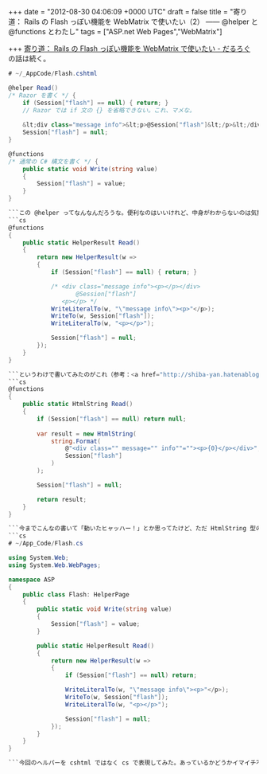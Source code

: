 
+++
date = "2012-08-30 04:06:09 +0000 UTC"
draft = false
title = "寄り道： Rails の Flash っぽい機能を WebMatrix で使いたい（2） ―― @helper と @functions とわたし"
tags = ["ASP.net Web Pages","WebMatrix"]

+++
<a href="https://blog.daruyanagi.jp/entry/2012/08/29/201834">寄り道： Rails の Flash っぽい機能を WebMatrix で使いたい - だるろぐ</a> の話は続く。
```cs
# ~/_AppCode/Flash.cshtml

@helper Read()
/* Razor を書く */ {
    if (Session["flash"] == null) { return; }
    // Razor では if 文の {} を省略できない。これ、マメな。
    
    &lt;div class="message info">&lt;p>@Session["flash"]&lt;/p>&lt;/div>
    Session["flash"] = null;
}

@functions
/* 通常の C# 構文を書く */ {
    public static void Write(string value)
    {
        Session["flash"] = value;
    }
}

```この @helper ってなんなんだろうな。便利なのはいいけれど、中身がわからないのは気持ち悪い。まずは Visual Studio のツールチップでのぞいてみた。{{< figure src="/images/20120830023803.png"  >}}とりあえず、 <code>@helper Hoge(args) {……}</code> は <code>public static HelperResult Hoge(args) {……}</code> （引数をとって HelperResult を返す＋なんらかの処理）ということのようだ。実際、 @helper Read() は @functions で表すこともできないことはない。
```cs
@functions
{
    public static HelperResult Read()
    {
        return new HelperResult(w =>
        {
            if (Session["flash"] == null) { return; }

            /* <div class="message info"><p></p></div>
                   @Session["flash"]
               <p></p> */
            WriteLiteralTo(w, "\"message info\"><p>"</p>);
            WriteTo(w, Session["flash"]); 
            WriteLiteralTo(w, "<p></p>");

            Session["flash"] = null;
        });
    }
}

```というわけで書いてみたのがこれ（参考：<a href="http://shiba-yan.hatenablog.jp/entry/20110615/1308070842">Razor Deep Dive (2) - しばやん雑記</a>）。たぶんきっと内部ではこういうことをしているんだと思う（ラムダの引数 w は TextWriter型）。{{< figure src="/images/20120830034439.png"  >}}HelperPage（<a href="http://msdn.microsoft.com/en-us/library/system.web.webpages.helperpage(v=vs.111).aspx">http://msdn.microsoft.com/en-us/library/system.web.webpages.helperpage(v=vs.111).aspx</a>）っていうのは、WebPage を継承していて「Represents a base class for pages that is used when ASP.NET compiles a .cshtml or .vbhtml file and that exposes page-level and application-level properties and methods.」なんだそうな。あと、WriteLiteralTo() はエスケープされず、 WriteTo() はエスケープされないようだ。これで、Razor で書いた HTML タグはそのまま、外から与えられた変数（@Session["flash"]）だけ無毒化される。ほへぇ。
```cs
@functions
{
    public static HtmlString Read()
    {
        if (Session["flash"] == null) return null;
        
        var result = new HtmlString(
            string.Format(
                @"<div class="" message="" info""=""><p>{0}</p></div>",
                Session["flash"]
            )
        );

        Session["flash"] = null;

        return result;
    }
}

```今までこんなの書いて「動いたヒャッハー！」とか思ってたけど、ただ HtmlString 型の戻り値を Razor が変数として処理してくれたいたから見かけ上ちゃんと動いていただけなんだな。ちなみに、~/_AppCode で Hoge.cshtml を書くと、その内容は <code>namespace ASP { public class Hoge: HelperPage }</code> になる。 @functions にはそのクラスの実装になっているみたいだな。で、普通 @... {} 以外の部分はレンダリング（RenderBody()とか）されるときに変数が逐次解釈されながら TextWriter へ書き込まれるんだけど、 _AppCode はレンダリングで呼ばれることがないから書いても無駄。
```cs
# ~/App_Code/Flash.cs

using System.Web;
using System.Web.WebPages;

namespace ASP
{
    public class Flash: HelperPage
    {
        public static void Write(string value)
        {
            Session["flash"] = value;
        }

        public static HelperResult Read()
        {
            return new HelperResult(w =>
            {
                if (Session["flash"] == null) return;

                WriteLiteralTo(w, "\"message info\"><p>"</p>);
                WriteTo(w, Session["flash"]);
                WriteLiteralTo(w, "<p></p>");

                Session["flash"] = null;
            });
        }
    }
}

```今回のヘルパーを cshtml ではなく cs で表現してみた。あっているかどうかイマイチ不安だけれども、ちゃんと動いてるみたい。とりあえず、今のところはそういう理解にしておこう。 


